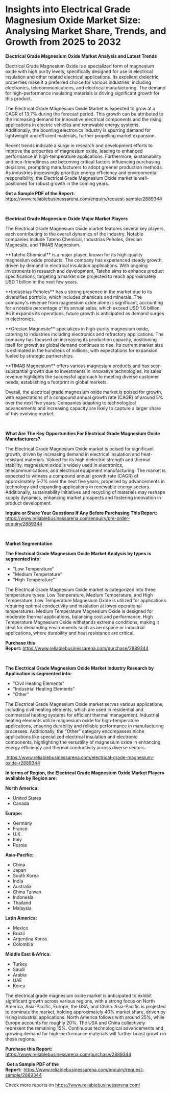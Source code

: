 <p><h1>Insights into Electrical Grade Magnesium Oxide Market Size: Analysing Market Share, Trends, and Growth from 2025 to 2032</h1></p><p><strong>Electrical Grade Magnesium Oxide Market Analysis and Latest Trends</strong></p>
<p><p>Electrical Grade Magnesium Oxide is a specialized form of magnesium oxide with high purity levels, specifically designed for use in electrical insulation and other related electrical applications. Its excellent dielectric properties make it a preferred choice for various industries, including electronics, telecommunications, and electrical manufacturing. The demand for high-performance insulating materials is driving significant growth for this product.</p><p>The Electrical Grade Magnesium Oxide Market is expected to grow at a CAGR of 13.7% during the forecast period. This growth can be attributed to the increasing demand for innovative electrical components and the rising applications in electric vehicles and renewable energy systems. Additionally, the booming electronics industry is spurring demand for lightweight and efficient materials, further propelling market expansion.</p><p>Recent trends indicate a surge in research and development efforts to improve the properties of magnesium oxide, leading to enhanced performance in high-temperature applications. Furthermore, sustainability and eco-friendliness are becoming critical factors influencing purchasing decisions, prompting manufacturers to adopt greener production methods. As industries increasingly prioritize energy efficiency and environmental responsibility, the Electrical Grade Magnesium Oxide market is well-positioned for robust growth in the coming years.</p></p>
<p><strong>Get a Sample PDF of the Report:&nbsp;</strong> <a href="https://www.reliablebusinessarena.com/enquiry/request-sample/2889344?utm_campaign=2819&utm_medium=2&utm_source=Github&utm_content=ia&utm_term=14032025&utm_id=electrical-grade-magnesium-oxide">https://www.reliablebusinessarena.com/enquiry/request-sample/2889344</a></p>
<p>&nbsp;</p>
<p><strong>Electrical Grade Magnesium Oxide Major Market Players</strong></p>
<p><p>The Electrical Grade Magnesium Oxide market features several key players, each contributing to the overall dynamics of the industry. Notable companies include Tateho Chemical, Industrias Peñoles, Grecian Magnesite, and TIMAB Magnesium.</p><p>**Tateho Chemical** is a major player, known for its high-quality magnesium oxide products. The company has experienced steady growth, driven by demand in electrical insulation applications. With ongoing investments in research and development, Tateho aims to enhance product specifications, targeting a market size projected to reach approximately USD 1 billion in the next few years.</p><p>**Industrias Peñoles** has a strong presence in the market due to its diversified portfolio, which includes chemicals and minerals. The company's revenue from magnesium oxide alone is significant, accounting for a notable percentage of its annual sales, which exceed USD 1.6 billion. As it expands its operations, future growth is anticipated as demand surges in electronics.</p><p>**Grecian Magnesite** specializes in high-purity magnesium oxide, catering to industries including electronics and refractory applications. The company has focused on increasing its production capacity, positioning itself for growth as global demand continues to rise. Its current market size is estimated in the hundreds of millions, with expectations for expansion fueled by strategic partnerships.</p><p>**TIMAB Magnesium** offers various magnesium products and has seen substantial growth due to investments in innovative technologies. Its sales revenue highlights the successful approach to meeting diverse customer needs, establishing a footprint in global markets.</p><p>Overall, the electrical grade magnesium oxide market is poised for growth, with expectations of a compound annual growth rate (CAGR) of around 5% over the next five years. Companies adapting to technological advancements and increasing capacity are likely to capture a larger share of this evolving market.</p></p>
<p>&nbsp;</p>
<p><strong>What Are The Key Opportunities For Electrical Grade Magnesium Oxide Manufacturers?</strong></p>
<p><p>The Electrical Grade Magnesium Oxide market is poised for significant growth, driven by increasing demand in electrical insulation and heat-resistant materials. Valued for its high dielectric strength and thermal stability, magnesium oxide is widely used in electronics, telecommunications, and electrical equipment manufacturing. The market is expected to witness a compound annual growth rate (CAGR) of approximately 5-7% over the next five years, propelled by advancements in technology and expanding applications in renewable energy sectors. Additionally, sustainability initiatives and recycling of materials may reshape supply dynamics, enhancing market prospects and fostering innovation in product development.</p></p>
<p><strong>Inquire or Share Your Questions If Any Before Purchasing This Report:</strong> <a href="https://www.reliablebusinessarena.com/enquiry/pre-order-enquiry/2889344?utm_campaign=2819&utm_medium=2&utm_source=Github&utm_content=ia&utm_term=14032025&utm_id=electrical-grade-magnesium-oxide">https://www.reliablebusinessarena.com/enquiry/pre-order-enquiry/2889344</a></p>
<p>&nbsp;</p>
<p><strong>Market Segmentation</strong></p>
<p><strong>The Electrical Grade Magnesium Oxide Market Analysis by types is segmented into:</strong></p>
<p><ul><li>"Low Temperature"</li><li>"Medium Temperature"</li><li>"High Temperature"</li></ul></p>
<p><p>The Electrical Grade Magnesium Oxide market is categorized into three temperature types: Low Temperature, Medium Temperature, and High Temperature. Low Temperature Magnesium Oxide is utilized for applications requiring optimal conductivity and insulation at lower operational temperatures. Medium Temperature Magnesium Oxide is designed for moderate thermal applications, balancing cost and performance. High Temperature Magnesium Oxide withstands extreme conditions, making it ideal for demanding environments such as aerospace or industrial applications, where durability and heat resistance are critical.</p></p>
<p><strong>Purchase this Report:&nbsp;</strong><a href="https://www.reliablebusinessarena.com/purchase/2889344?utm_campaign=2819&utm_medium=2&utm_source=Github&utm_content=ia&utm_term=14032025&utm_id=electrical-grade-magnesium-oxide">https://www.reliablebusinessarena.com/purchase/2889344</a></p>
<p>&nbsp;</p>
<p><strong>The Electrical Grade Magnesium Oxide Market Industry Research by Application is segmented into:</strong></p>
<p><ul><li>"Civil Heating Elements"</li><li>"Industrial Heating Elements"</li><li>"Other"</li></ul></p>
<p><p>The Electrical Grade Magnesium Oxide market serves various applications, including civil heating elements, which are used in residential and commercial heating systems for efficient thermal management. Industrial heating elements utilize magnesium oxide for high-temperature applications, ensuring durability and reliable performance in manufacturing processes. Additionally, the "Other" category encompasses niche applications like specialized electrical insulation and electronic components, highlighting the versatility of magnesium oxide in enhancing energy efficiency and thermal conductivity across diverse sectors.</p></p>
<p><a href="https://www.reliablebusinessarena.com/electrical-grade-magnesium-oxide-r2889344?utm_campaign=2819&utm_medium=2&utm_source=Github&utm_content=ia&utm_term=14032025&utm_id=electrical-grade-magnesium-oxide">&nbsp;https://www.reliablebusinessarena.com/electrical-grade-magnesium-oxide-r2889344</a></p>
<p><strong>In terms of Region, the Electrical Grade Magnesium Oxide Market Players available by Region are:</strong></p>
<p>
    <p> <strong> North America: </strong>
        <ul>
            <li>United States</li>
            <li>Canada</li>
        </ul>
        </p> 
    <p> <strong> Europe: </strong>
        <ul>
            <li>Germany</li>
            <li>France</li>
            <li>U.K.</li>
            <li>Italy</li>
            <li>Russia</li>
        </ul>
        </p> 
    <p> <strong> Asia-Pacific: </strong>
        <ul>
            <li>China</li>
            <li>Japan</li>
            <li>South Korea</li>
            <li>India</li>
            <li>Australia</li>
            <li>China Taiwan</li>
            <li>Indonesia</li>
            <li>Thailand</li>
            <li>Malaysia</li>
        </ul>
        </p> 
    <p> <strong> Latin America: </strong>
        <ul>
            <li>Mexico</li>
            <li>Brazil</li>
            <li>Argentina Korea</li>
            <li>Colombia</li>
        </ul>
        </p> 
    <p> <strong> Middle East & Africa: </strong>
        <ul>
            <li>Turkey</li>
            <li>Saudi</li>
            <li>Arabia</li>
            <li>UAE</li>
            <li>Korea</li>
        </ul>
    </p>
    </p>
<p><p>The electrical grade magnesium oxide market is anticipated to exhibit significant growth across various regions, with a strong focus on North America, Asia-Pacific, Europe, the USA, and China. Asia-Pacific is projected to dominate the market, holding approximately 40% market share, driven by rising industrial applications. North America follows with around 25%, while Europe accounts for roughly 20%. The USA and China collectively represent the remaining 15%. Continuous technological advancements and growing demand for high-performance materials will further boost growth in these regions.</p></p>
<p><strong>Purchase this Report: </strong><a href="https://www.reliablebusinessarena.com/purchase/2889344?utm_campaign=2819&utm_medium=2&utm_source=Github&utm_content=ia&utm_term=14032025&utm_id=electrical-grade-magnesium-oxide">https://www.reliablebusinessarena.com/purchase/2889344</a></p>
<p>&nbsp;<strong>Get a Sample PDF of the Report:&nbsp;&nbsp;</strong><a href="https://www.reliablebusinessarena.com/enquiry/request-sample/2889344?utm_campaign=2819&utm_medium=2&utm_source=Github&utm_content=ia&utm_term=14032025&utm_id=electrical-grade-magnesium-oxide">https://www.reliablebusinessarena.com/enquiry/request-sample/2889344</a></p>
<p><strong></strong></p>
<p>Check more reports on <a href="https://www.reliablebusinessarena.com/?utm_campaign=2819&utm_medium=2&utm_source=Github&utm_content=ia&utm_term=14032025&utm_id=electrical-grade-magnesium-oxide">https://www.reliablebusinessarena.com/</a></p>